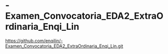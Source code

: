 # -Examen_Convocatoria_EDA2_ExtraOrdinaria_Enqi_Lin


https://github.com/enqilin/-Examen_Convocatoria_EDA2_ExtraOrdinaria_Enqi_Lin.git
